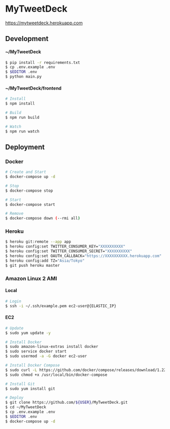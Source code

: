 # MyTweetDeck

https://mytweetdeck.herokuapp.com

## Development

#### ~/MyTweetDeck

```sh
$ pip install -r requirements.txt
$ cp .env.example .env
$ $EDITOR .env
$ python main.py
```

#### ~/MyTweetDeck/frontend

```sh
# Install
$ npm install

# Build
$ npm run build

# Watch
$ npm run watch
```

## Deployment

### Docker

```sh
# Create and Start
$ docker-compose up -d

# Stop
$ docker-compose stop

# Start
$ docker-compose start

# Remove
$ docker-compose down (--rmi all)
```

### Heroku

```sh
$ heroku git:remote --app app
$ heroku config:set TWITTER_CONSUMER_KEY="XXXXXXXXXX"
$ heroku config:set TWITTER_CONSUMER_SECRET="XXXXXXXXXX"
$ heroku config:set OAUTH_CALLBACK="https://XXXXXXXXXX.herokuapp.com"
$ heroku config:add TZ="Asia/Tokyo"
$ git push heroku master
```

### Amazon Linux 2 AMI

#### Local

```sh
# Login
$ ssh -i ~/.ssh/example.pem ec2-user@{ELASTIC_IP}
```

#### EC2

```sh
# Update
$ sudo yum update -y

# Install Docker
$ sudo amazon-linux-extras install docker
$ sudo service docker start
$ sudo usermod -a -G docker ec2-user

# Install Docker Compose
$ sudo curl -L https://github.com/docker/compose/releases/download/1.22.0/docker-compose-$(uname -s)-$(uname -m) -o /usr/local/bin/docker-compose
$ sudo chmod +x /usr/local/bin/docker-compose

# Install Git
$ sudo yum install git

# Deploy
$ git clone https://github.com/${USER}/MyTweetDeck.git
$ cd ~/MyTweetDeck
$ cp .env.example .env
$ $EDITOR .env
$ docker-compose up -d
```
